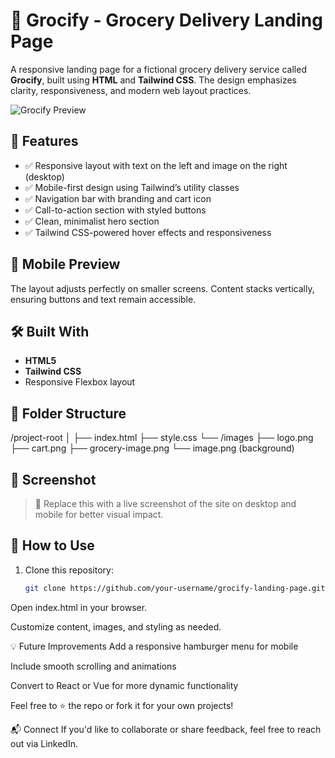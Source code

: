 # 🛒 Grocify - Grocery Delivery Landing Page

A responsive landing page for a fictional grocery delivery service called **Grocify**, built using **HTML** and **Tailwind CSS**. The design emphasizes clarity, responsiveness, and modern web layout practices.

![Grocify Preview](images/screenshot.png) <!-- Replace with actual screenshot path -->

## 🚀 Features

- ✅ Responsive layout with text on the left and image on the right (desktop)
- ✅ Mobile-first design using Tailwind’s utility classes
- ✅ Navigation bar with branding and cart icon
- ✅ Call-to-action section with styled buttons
- ✅ Clean, minimalist hero section
- ✅ Tailwind CSS-powered hover effects and responsiveness

## 📱 Mobile Preview

The layout adjusts perfectly on smaller screens. Content stacks vertically, ensuring buttons and text remain accessible.

## 🛠️ Built With

- **HTML5**
- **Tailwind CSS**
- Responsive Flexbox layout

## 📂 Folder Structure

/project-root
│
├── index.html
├── style.css
└── /images
├── logo.png
├── cart.png
├── grocery-image.png
└── image.png (background)


## 📸 Screenshot

> 📍 Replace this with a live screenshot of the site on desktop and mobile for better visual impact.

## 📌 How to Use

1. Clone this repository:
   ```bash
   git clone https://github.com/your-username/grocify-landing-page.git

Open index.html in your browser.

Customize content, images, and styling as needed.

💡 Future Improvements
Add a responsive hamburger menu for mobile

Include smooth scrolling and animations

Convert to React or Vue for more dynamic functionality

Feel free to ⭐ the repo or fork it for your own projects!

📬 Connect
If you'd like to collaborate or share feedback, feel free to reach out via LinkedIn.
